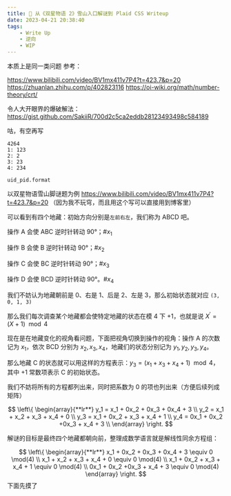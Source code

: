 ```yaml
---
title: 🔧 从《双星物语 2》雪山入口解谜到 Plaid CSS Writeup
date: 2023-04-21 20:38:40
tags:
	- Write Up
    - 逆向
    - WIP
---
```


本质上是同一类问题
参考：

https://www.bilibili.com/video/BV1mx411v7P4?t=423.7&p=20
https://zhuanlan.zhihu.com/p/402823116
https://oi-wiki.org/math/number-theory/crt/



令人大开眼界的爆破解法：
https://gist.github.com/SakiiR/700d2c5ca2eddb28123493498c584189



咕，有空再写



```
4264
1: 123
2: 2
3: 23
4: 234

uid_pid.format
```

以双星物语雪山脚谜题为例 https://www.bilibili.com/video/BV1mx411v7P4?t=423.7&p=20 （因为我不玩穹，而且用这个写可以直接用到博客里）

可以看到有四个地藏：初始方向分别是`左前右左`，我们称为 ABCD 吧。

操作 A 会使 ABC 逆时针转动 90°；#$x_1$

操作 B 会使 B 逆时针转动 90°；#$x_2$

操作 C 会使 BC 逆时针转动 90°；#$x_3$

操作 D 会使 BCD 逆时针转动 90°。#$x_4$



我们不妨认为地藏朝前是 0、右是 1、后是 2、左是 3，那么初始状态就对应 `(3, 0, 1, 3)`

那么我们每次调查某个地藏都会使特定地藏的状态在模 4 下 +1，也就是说 $X^{'}=(X+1)\mod{4}$

现在是在地藏变化的视角看问题，下面把视角切换到操作的视角：操作 A 的次数记为 $x_1$，依次 BCD 分别为 $x_2, x_3, x_4$，地藏们的状态分别记为 $y_1, y_2, y_3, y_4$。

那么地藏 C 的状态就可以用这样的方程表示：$y_3=(x_1+x_3+x_4+1)\mod{4}$，其中 +1 常数项表示 C 的初始状态。

我们不妨将所有的方程都列出来，同时把系数为 0 的项也列出来（方便后续列成矩阵）

$$
\left\{
\begin{array}{**lr**}
    y_1 = x_1 + 0x_2 + 0x_3 + 0x_4 + 3 \\
    y_2 = x_1 + x_2 + x_3 + x_4 + 0 \\
    y_3 = x_1 + 0x_2 + x_3 + x_4 + 1 \\
    y_4 = 0x_1 + 0x_2 +0x_3 + x_4 + 3 \\
\end{array}
\right.
$$

解谜的目标是最终四个地藏都朝向前，整理成数学语言就是解线性同余方程组：

$$
\left\{
\begin{array}{**lr**}
    x_1 + 0x_2 + 0x_3 + 0x_4 + 3 \equiv 0 \mod(4) \\
    x_1 + x_2 + x_3 + x_4 + 0 \equiv 0 \mod(4) \\
    x_1 + 0x_2 + x_3 + x_4 + 1 \equiv 0 \mod(4) \\
    0x_1 + 0x_2 +0x_3 + x_4 + 3 \equiv 0 \mod(4)
\end{array}
\right.
$$
下面先摸了
